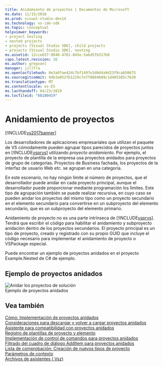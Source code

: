 ```yaml
---
title: Anidamiento de proyectos | Documentos de Microsoft
ms.date: 11/15/2016
ms.prod: visual-studio-dev14
ms.technology: vs-ide-sdk
ms.topic: conceptual
helpviewer_keywords:
- project nesting
- nested projects
- projects [Visual Studio SDK], child projects
- projects [Visual Studio SDK], nesting
ms.assetid: 12cce037-9840-4761-845e-5abd5fb317b0
caps.latest.revision: 16
ms.author: gregvanl
manager: jillfra
ms.openlocfilehash: 0e3a0fae42dc7bf1497e3d0d4a9d23f9cab50675
ms.sourcegitcommit: 94b3a052fb1229c7e7f8804b09c1d403385c7630
ms.translationtype: MT
ms.contentlocale: es-ES
ms.lasthandoff: 04/23/2019
ms.locfileid: "68180419"
---
```

# <a name="nesting-projects"></a>Anidamiento de proyectos
[!INCLUDE[vs2017banner](../../includes/vs2017banner.md)]

Los desarrolladores de aplicaciones empresariales que utilizan el paquete de VS cómodamente pueden agrupar tipos parecidos de proyectos juntos en [!INCLUDE[vsprvs](../../includes/vsprvs-md.md)] utilizando *proyecto anidamiento*. Por ejemplo, el proyecto de plantilla de la empresa usa proyectos anidados para proyectos de grupo de categorías. Proyectos de Business fachada, los proyectos de la interfaz de usuario Web etc. se agrupan en una categoría.  
  
 En este escenario, no hay ningún límite al número de proyectos, que el desarrollador puede anidar en cada proyecto principal, aunque el desarrollador puede proporcionar mediante programación los límites. Este tipo de agrupación también se puede realizar recursiva, en cuyo caso se pueden anidar los proyectos del mismo tipo como un proyecto secundario en el elemento secundario para convertirse en un subproyecto del elemento secundario, que es un subproyecto del elemento primario.  
  
 Anidamiento de proyecto no es una parte intrínseca de [!INCLUDE[vsprvs](../../includes/vsprvs-md.md)]. Tendrá que escribir el código para habilitar el anidamiento y subproyecto anidación dentro de los proyectos secundarios. El proyecto principal es un tipo de proyecto, creado y registrado con su propio GUID que incluye el código necesario para implementar el anidamiento de proyecto o VSPackage especial.  
  
 Puede encontrar un ejemplo de proyectos anidados en el proyecto Example.Nested de C# de ejemplo.  
  
## <a name="nested-projects-example"></a>Ejemplo de proyectos anidados  
 ![Anidar los proyectos de solución](../../extensibility/internals/media/vsnestedprojects.gif "vsNestedProjects")  
Ejemplo de proyectos anidados  
  
## <a name="see-also"></a>Vea también  
 [Cómo: Implementación de proyectos anidados](../../extensibility/internals/how-to-implement-nested-projects.md)   
 [Consideraciones para descargar y volver a cargar proyectos anidados](../../extensibility/internals/considerations-for-unloading-and-reloading-nested-projects.md)   
 [Asistente para compatibilidad con proyectos anidados](../../extensibility/internals/wizard-support-for-nested-projects.md)   
 [Registro de plantillas de proyecto y elemento](../../extensibility/internals/registering-project-and-item-templates.md)   
 [Implementación de control de comandos para proyectos anidados](../../extensibility/internals/implementing-command-handling-for-nested-projects.md)   
 [Filtrado del cuadro de diálogo AddItem para proyectos anidados](../../extensibility/internals/filtering-the-additem-dialog-box-for-nested-projects.md)   
 [Lista de comprobación: Creación de nuevos tipos de proyecto](../../extensibility/internals/checklist-creating-new-project-types.md)   
 [Parámetros de contexto](../../extensibility/internals/context-parameters.md)   
 [Archivos de asistentes (.Vsz)](../../extensibility/internals/wizard-dot-vsz-file.md)
